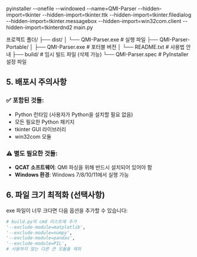 pyinstaller --onefile --windowed --name=QMI-Parser --hidden-import=tkinter --hidden-import=tkinter.ttk --hidden-import=tkinter.filedialog --hidden-import=tkinter.messagebox --hidden-import=win32com.client --hidden-import=tkinterdnd2 main.py



프로젝트 폴더/
├── dist/
│   └── QMI-Parser.exe          # 실행 파일
├── QMI-Parser-Portable/
│   ├── QMI-Parser.exe          # 포터블 버전
│   └── README.txt              # 사용법 안내
├── build/                      # 임시 빌드 파일 (삭제 가능)
└── QMI-Parser.spec            # PyInstaller 설정 파일



## 5. 배포시 주의사항
### ✅ **포함된 것들:**
- Python 런타임 (사용자가 Python을 설치할 필요 없음)
- 모든 필요한 Python 패키지
- tkinter GUI 라이브러리
- win32com 모듈

### ⚠️ **별도 필요한 것들:**
- **QCAT 소프트웨어**: QMI 파싱을 위해 반드시 설치되어 있어야 함
- **Windows 환경**: Windows 7/8/10/11에서 실행 가능

## 6. 파일 크기 최적화 (선택사항)
exe 파일이 너무 크다면 다음 옵션을 추가할 수 있습니다:
``` python
# build.py의 cmd 리스트에 추가
'--exclude-module=matplotlib',
'--exclude-module=numpy',
'--exclude-module=pandas',
'--exclude-module=PIL',
# 사용하지 않는 다른 큰 모듈들 제외
```
